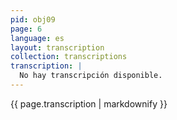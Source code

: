 ```yaml
---
pid: obj09
page: 6
language: es
layout: transcription
collection: transcriptions
transcription: |
  No hay transcripción disponible.
---
```


{{ page.transcription | markdownify }}

